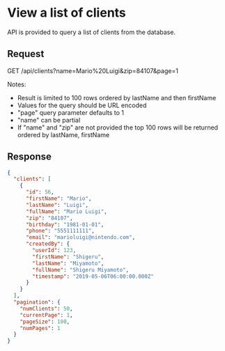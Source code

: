 # View a list of clients

API is provided to query a list of clients from the database.

## Request

GET /api/clients?name=Mario%20Luigi&zip=84107&page=1

Notes:

- Result is limited to 100 rows ordered by lastName and then firstName
- Values for the query should be URL encoded
- "page" query parameter defaults to 1
- "name" can be partial
- If "name" and "zip" are not provided the top 100 rows will be returned ordered by lastName, firstName

## Response

```json
{
  "clients": [
    {
      "id": 56,
      "firstName": "Mario",
      "lastName": "Luigi",
      "fullName": "Mario Luigi",
      "zip": "84107",
      "birthday": "1981-01-01",
      "phone": "5551111111",
      "email": "marioluigi@nintendo.com",
      "createdBy": {
        "userId": 123,
        "firstName": "Shigeru",
        "lastName": "Miyamoto",
        "fullName": "Shigeru Miyamoto",
        "timestamp": "2019-05-06T06:00:00.000Z"
      }
    }
  ],
  "pagination": {
    "numClients": 50,
    "currentPage": 1,
    "pageSize": 100,
    "numPages": 1
  }
}
```
